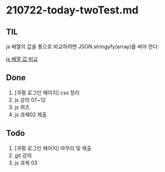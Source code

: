 # 210722-today-twoTest.md

## TIL

js 배열의 값을 통으로 비교하려면 JSON.stringyfy(array)를 써야 한다.

[js 배열 값 비교](https://github.com/sosoYim/TIL/blob/main/js/210722-js-compareArray.md)

## Done

1. [쿠팡 로그인 페이지] css 정리
2. js 강의 07~12
3. js 퀴즈
4. js 과제02 제출

## Todo

1. [쿠팡 로그인 페이지] 마무리 및 제출
2. git 강의
3. js 과제 03
